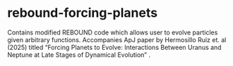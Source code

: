 # rebound-forcing-planets
Contains modified REBOUND code which allows user to evolve particles given arbitrary functions. Accompanies ApJ paper by Hermosillo Ruiz et. al (2025) titled “Forcing Planets to Evolve: Interactions Between Uranus and Neptune at Late Stages of Dynamical Evolution” .
